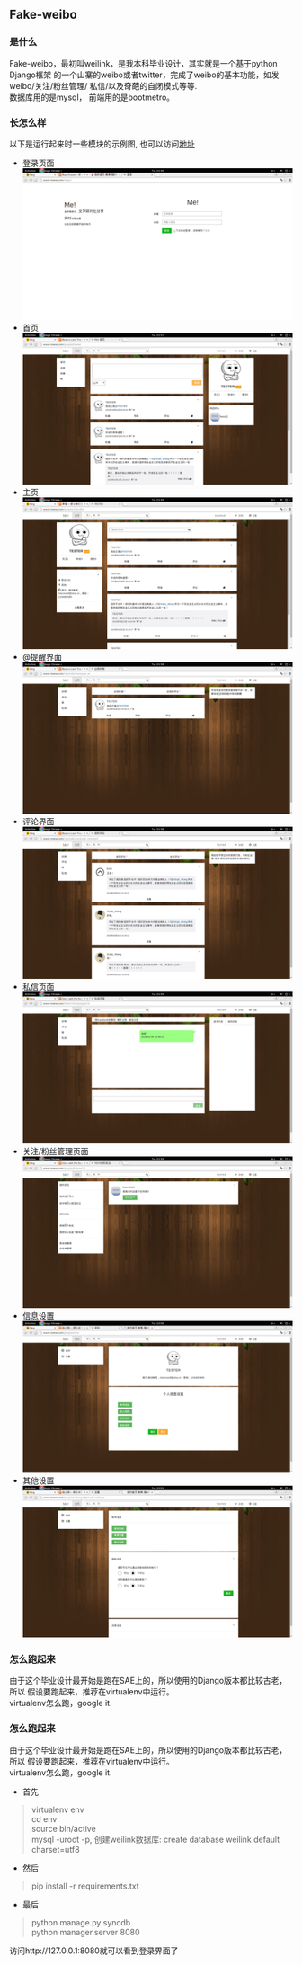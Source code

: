 ## Fake-weibo
### 是什么
Fake-weibo，最初叫weilink，是我本科毕业设计，其实就是一个基于python Django框架
的一个山寨的weibo或者twitter，完成了weibo的基本功能，如发weibo/关注/粉丝管理/
私信/以及奇葩的自闭模式等等.<br/>
数据库用的是mysql， 前端用的是bootmetro。<br/>

### 长怎么样
以下是运行起来时一些模块的示例图, 也可以访问[地址](http://www.meexc.com)<br/>
* 登录页面
![](https://github.com/wongxinjie/weilink/blob/master/git_picture/1.png)
* 首页
![](https://github.com/wongxinjie/weilink/blob/master/git_picture/2.png)
* 主页
![](https://github.com/wongxinjie/weilink/blob/master/git_picture/3.png)
* @提醒界面
![](https://github.com/wongxinjie/weilink/blob/master/git_picture/4.png)
* 评论界面
![](https://github.com/wongxinjie/weilink/blob/master/git_picture/5.png)
* 私信页面
![](https://github.com/wongxinjie/weilink/blob/master/git_picture/6.png)
* 关注/粉丝管理页面
![](https://github.com/wongxinjie/weilink/blob/master/git_picture/7.png)
* 信息设置
![](https://github.com/wongxinjie/weilink/blob/master/git_picture/8.png)
* 其他设置
![](https://github.com/wongxinjie/weilink/blob/master/git_picture/9.png)

### 怎么跑起来
由于这个毕业设计最开始是跑在SAE上的，所以使用的Django版本都比较古老，所以
假设要跑起来，推荐在virtualenv中运行。<br/>
virtualenv怎么跑，google it.<br/>

### 怎么跑起来
由于这个毕业设计最开始是跑在SAE上的，所以使用的Django版本都比较古老，所以
假设要跑起来，推荐在virtualenv中运行。<br/>
virtualenv怎么跑，google it.<br/>

* 首先<br/>
> virtualenv env  
> cd env  
> source bin/active  
> mysql -uroot -p, 创建weilink数据库: create database weilink default charset=utf8  

* 然后<br/>
> pip install -r requirements.txt  

* 最后</br>
> python manage.py syncdb  
> python manager.server 8080  

访问http://127.0.0.1:8080就可以看到登录界面了

